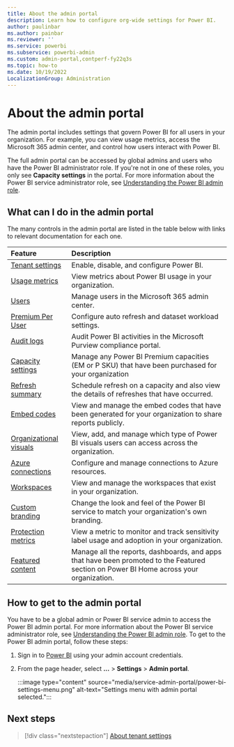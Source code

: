 ```yaml
---
title: About the admin portal
description: Learn how to configure org-wide settings for Power BI.
author: paulinbar
ms.author: painbar
ms.reviewer: ''
ms.service: powerbi
ms.subservice: powerbi-admin
ms.custom: admin-portal,contperf-fy22q3s
ms.topic: how-to
ms.date: 10/19/2022
LocalizationGroup: Administration
---
```


# About the admin portal

The admin portal includes settings that govern Power BI for all users in your organization. For example, you can view usage metrics, access the Microsoft 365 admin center, and control how users interact with Power BI.

The full admin portal can be accessed by global admins and users who have the Power BI administrator role. If you're not in one of these roles, you only see **Capacity settings** in the portal. For more information about the Power BI service administrator role, see [Understanding the Power BI admin role](service-admin-role.md).

## What can I do in the admin portal

The many controls in the admin portal are listed in the table below with links to relevant documentation for each one.

| Feature | Description  |
| :---    | :---         |
| [Tenant settings](service-admin-portal-about-tenant-settings.md) | Enable, disable, and configure Power BI. |
| [Usage metrics](service-admin-portal-usage-metrics.md) | View metrics about Power BI usage in your organization. |
| [Users](service-admin-portal-users.md) | Manage users in the Microsoft 365 admin center. |
| [Premium Per User](service-admin-portal-premium-per-user.md) | Configure auto refresh and dataset workload settings. |
| [Audit logs](service-admin-portal-audit-logs.md) | Audit Power BI activities in the Microsoft Purview compliance portal. |
| [Capacity settings](service-admin-portal-capacity-settings.md) | Manage any Power BI Premium capacities (EM or P SKU) that have been purchased for your organization |
| [Refresh summary](service-admin-portal-refresh-summary.md) | Schedule refresh on a capacity and also view the details of refreshes that have occurred. |
| [Embed codes](service-admin-portal-embed-codes.md) | View and manage the embed codes that have been generated for your organization to share reports publicly. |
| [Organizational visuals](organizational-visuals.md#organizational-visuals) | View, add, and manage which type of Power BI visuals users can access across the organization. |
| [Azure connections](service-admin-portal-azure-connections.md) | Configure and manage connections to Azure resources. |
| [Workspaces](service-admin-portal-workspaces.md) | View and manage the workspaces that exist in your organization. |
| [Custom branding](service-admin-portal-custom-branding.md) |  Change the look and feel of the Power BI service to match your organization's own branding. |
| [Protection metrics](service-admin-portal-protection-metrics.md) | View a metric to monitor and track sensitivity label usage and adoption in your organization. |
| [Featured content](service-admin-portal-featured-content.md) |  Manage all the reports, dashboards, and apps that have been promoted to the Featured section on Power BI Home across your organization. |

## How to get to the admin portal

You have to be a global admin or Power BI service admin to access the Power BI admin portal. For more information about the Power BI service administrator role, see [Understanding the Power BI admin role](service-admin-role.md). To get to the Power BI admin portal, follow these steps:

1. Sign in to [Power BI](https://app.powerbi.com) using your admin account credentials.

1. From the page header, select **...** > **Settings** > **Admin portal**.

   :::image type="content" source="media/service-admin-portal/power-bi-settings-menu.png" alt-text="Settings menu with admin portal selected.":::

## Next steps

>[!div class="nextstepaction"]
>[About tenant settings](service-admin-portal-about-tenant-settings.md)